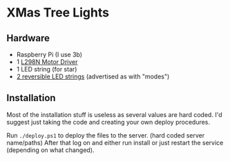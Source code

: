# XMas Tree  Lights


## Hardware
- Raspberry Pi (I use 3b)
- 1 [L298N Motor Driver](https://components101.com/modules/l293n-motor-driver-module)
- 1 LED string (for star)
- [2 reversible LED strings](https://www.aliexpress.com/item/1005006060314254.html) (advertised as with "modes")


## Installation

Most of the installation stuff is useless as several values are hard coded. I'd suggest just taking the code and creating your own deploy procedures.

Run `./deploy.ps1` to deploy the files to the server. (hard coded server name/paths)
After that log on and either run install or just restart the service (depending on what changed).
